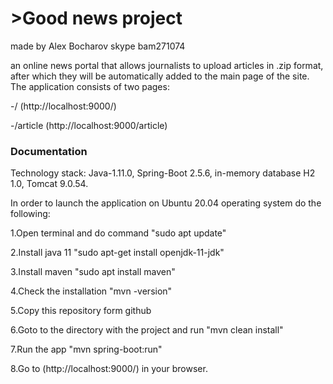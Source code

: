 # >Good news project
made by Alex Bocharov skype bam271074

an online news portal that allows journalists to upload articles in .zip format, after which they will be automatically added to the main page of the site.
The application consists of two pages:

-/ (http://localhost:9000/)

-/article (http://localhost:9000/article)

### Documentation

Technology stack: Java-1.11.0, Spring-Boot 2.5.6, in-memory database H2 1.0, Tomcat 9.0.54.

In order to launch the application on Ubuntu 20.04 operating system do the following:

1.Open terminal and do command "sudo apt update"

2.Install java 11 "sudo apt-get install openjdk-11-jdk"

3.Install maven "sudo apt install maven"

4.Check the installation "mvn -version"

5.Copy this repository form github

6.Goto to the directory with the project and run "mvn clean install"

7.Run the app "mvn spring-boot:run"

8.Go to (http://localhost:9000/) in your browser.

